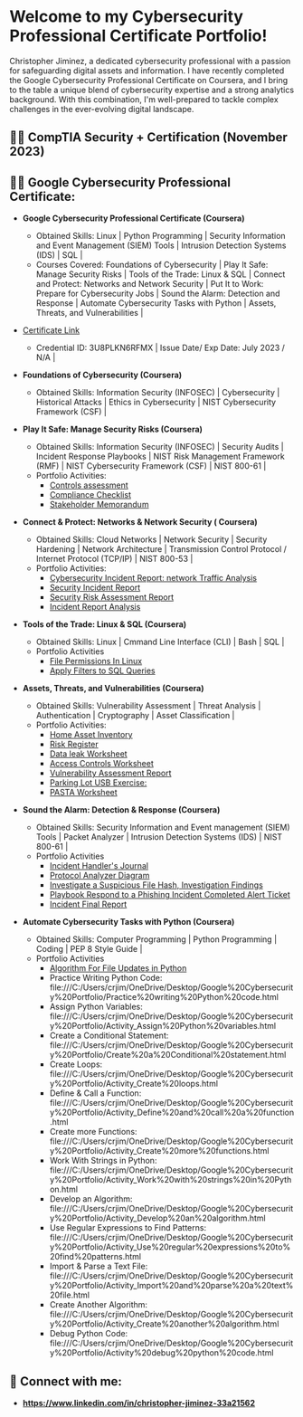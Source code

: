 <h1>Welcome to my Cybersecurity Professional Certificate Portfolio!</h1>
Christopher Jiminez, a dedicated cybersecurity professional with a passion for safeguarding digital assets and information. I have recently completed the Google Cybersecurity Professional Certificate on Coursera, and I bring to the table a unique blend of cybersecurity expertise and a strong analytics background. With this combination, I'm well-prepared to tackle complex challenges in the ever-evolving digital landscape.
<h2>👨‍💻 CompTIA Security + Certification (November 2023) </h2>
<h2>👨‍💻 Google Cybersecurity Professional Certificate:</h2>

- <b>Google Cybersecurity Professional Certificate (Coursera)</b>
  - Obtained Skills: Linux | Python Programming | Security Information and Event Management (SIEM) Tools | Intrusion Detection Systems (IDS) | SQL |
  - Courses Covered: Foundations of Cybersecurity | Play It Safe: Manage Security Risks | Tools of the Trade: Linux & SQL | Connect and Protect: Networks and Network Security | Put It to Work: Prepare for Cybersecurity Jobs | Sound the Alarm: Detection and Response | Automate Cybersecurity Tasks with Python | Assets, Threats, and Vulnerabilities |
- [Certificate Link](https://www.coursera.org/account/accomplishments/specialization/certificate/3U8PLKN6RFMX)
  - Credential ID:  3U8PLKN6RFMX | Issue Date/ Exp Date: July 2023 / N/A |

- <b>Foundations of Cybersecurity (Coursera)</b>
  - Obtained Skills: Information Security (INFOSEC) | Cybersecurity | Historical Attacks | Ethics in Cybersecurity | NIST Cybersecurity Framework (CSF) |
 
- <b>Play It Safe: Manage Security Risks (Coursera)</b>
  - Obtained Skills: Information Security (INFOSEC) | Security Audits | Incident Response Playbooks | NIST Risk Management Framework (RMF) | NIST Cybersecurity Framework (CSF) | NIST 800-61 |
  - Portfolio Activities:
    - [Controls assessment](https://docs.google.com/document/d/e/2PACX-1vSe5eT9EeRcfobsSZC5BUgkirdSveMVu9us_DZTFYc4NyoVkl-c5y86bRdT2XyYfpgGwaTZ1YrY9ybp/pub) 
    - [Compliance Checklist](https://docs.google.com/document/d/e/2PACX-1vRirrORyD4fJjWMLhqNAioJp64JGDNlDip1vJ4t6Tlk2jhpu3KTP721VwtV1agC-u4MS8VgR6005F6g/pub) 
    - [Stakeholder Memorandum](https://docs.google.com/document/d/e/2PACX-1vS6BVfOjKAnjfU_Z-PD-aHHKybj5Sdw_tJNv0Qoatj3-Xvj_uudROA7TPCfO1bTdKDBA1BGQF3H--3a/pub) 
 
  
- <b>Connect & Protect: Networks & Network Security ( Coursera)</b>
  - Obtained Skills: Cloud Networks | Network Security | Security Hardening | Network Architecture | Transmission Control Protocol / Internet Protocol (TCP/IP) | NIST 800-53 |
  - Portfolio Activities:
    - [Cybersecurity Incident Report: network Traffic Analysis](https://docs.google.com/document/d/e/2PACX-1vQ1rS1rYMqkLya4W-6yJUf1cgLXdSxuFr0u0ZvZmTcY5CVedRpAVCdWAnypIRayWjIwtCrUdTFvJoy9/pub)
    - [Security Incident Report](https://docs.google.com/document/d/e/2PACX-1vQcWNjdDvtQ3sSgjPXE6CsP2ywCRuOvVRPaOxh9_HYH3g8PbjjDwBm1eOVyrsyz3hHPEYFa0Xi_oJme/pub)
    - [Security Risk Assessment Report](https://docs.google.com/document/d/e/2PACX-1vRLgTkpxvjuSQyUsnbFcx4Tj2-H7rut95WGEbH2moM3Wua-qKJfA66Ho_tOLkiPUIowdlYI47LZ0eu_/pub)
    - [Incident Report Analysis](https://docs.google.com/document/d/e/2PACX-1vQVc825grCNDFE0liVPZlO7QBh8Cx4yB3deIKuQS6ECWGX8W1kOUDdqL3YRG0cfjy4MQ9CyJ9Icp9Zg/pub)
    
      
- <b>Tools of the Trade: Linux & SQL (Coursera)</b>
  - Obtained Skills: Linux | Cmmand Line Interface (CLI) | Bash | SQL |
  - Portfolio Activities
    - [File Permissions In Linux](https://docs.google.com/document/d/e/2PACX-1vS8gfVFzrWIEi7EfBik6YxvCG--LCRIg4PXA14QWJlUrTs8iSVMQvIzmI6JanDyZ7d37B8F4Uy1rd-u/pub)
    - [Apply Filters to SQL Queries](https://docs.google.com/document/d/e/2PACX-1vTDgKC_F3nFmwGeurjkgGAE5qsreUmWTWhs0-crFeZI6aGVr7KArsS2rmm5kwANShZLIYQ3YK2VVLPB/pub)
   
- <b>Assets, Threats, and Vulnerabilities (Coursera)</b>
  - Obtained Skills: Vulnerability Assessment | Threat Analysis | Authentication | Cryptography | Asset Classification |
  - Portfolio Activities:
    - [Home Asset Inventory](https://docs.google.com/spreadsheets/d/e/2PACX-1vTJXCfCWkoV7FbOW_p_f8Ub4Qqp6umBkRAwribrB8t4g31de5ZdloADcGYqa6n6kjRUxg0FKxArfEJu/pubhtml)
    - [Risk Register](https://docs.google.com/document/d/e/2PACX-1vRCL5STjFFFwjORm4U402IYKH_JMW98IYMVy64kDOqV0HLIdsLp5Rto5Yg1Zxzjp06KqFFmirTO_P9P/pub)
    - [Data leak Worksheet](https://docs.google.com/document/d/e/2PACX-1vTz6p7AAE9ct7jiHK-rWxsa1wOHmQLD2rzN9IfFSmNTgSghI3CeDpDuUNj0nP19Ku0uOnolcfappl26/pub)
    - [Access Controls Worksheet](https://docs.google.com/document/d/e/2PACX-1vROWy-AaUi4eX4j8BCas1AuqSnepmN0eqDsdVISE1Sc-0kSb2QKDo0v_3DiCyR_JzyS9esNgX6EbhfY/pub)
    - [Vulnerability Assessment Report](https://docs.google.com/document/d/e/2PACX-1vST9zgkRC5LGclKLKB3So9bVk1j8LKcQQ-hkkq5hIXXWB5do016FzJg7t4IPf-9VJMMAdmxM-vDSvlf/pub)
    - [Parking Lot USB Exercise:](https://docs.google.com/document/d/e/2PACX-1vScHPxr4aymB_HnJxHkuqnGL8xcUCcu5NZrKInZAXJEkiMgely9cSWA3n5giEW_Jo27DykBUuPeXmpL/pub)
    - [PASTA Worksheet](https://docs.google.com/document/d/e/2PACX-1vRNj311z2Irl3PtSume91rlbSrLx6cxX-4UiOMkmkjrjT3_Qs2FIF6E3awzk7-6LQU8zdPANa1-4smr/pub)
   
- <b>Sound the Alarm: Detection & Response (Coursera)</b>
  - Obtained Skills: Security Information and Event management (SIEM) Tools | Packet Analyzer | Intrusion Detection Systems (IDS) | NIST 800-61 |
  - Portfolio Activities
    - [Incident Handler's Journal](https://docs.google.com/document/d/e/2PACX-1vTK4kw0pcOck7m0baYjavte0jtMnG6fP6t4pIWQDaMn4PfioV0FXHSJ4WJQ967FTv08hBhpQomnSHtS/pub)
    - [Protocol Analyzer Diagram](https://docs.google.com/presentation/d/e/2PACX-1vSS64inOP018b8I4D4IXqhBAKLYHe-Jc00WcWtuiP9TBtFukk1riIgHX-ZteFv5qErjTVTDXSH3x6Qy/pub?start=false&loop=false&delayms=3000)
    - [Investigate a Suspicious File Hash, Investigation Findings](https://docs.google.com/presentation/d/e/2PACX-1vQGsdUx5dCoNCWkjGK0c4VJ1T54U93OjPNtlsWiUyrBBQ8UQ2IzVkoisQRcIW3HIf-9xTM_2W8jpJKz/pub?start=false&loop=false&delayms=3000)
    - [Playbook Respond to a Phishing Incident Completed Alert Ticket](https://docs.google.com/document/d/e/2PACX-1vRHkSaHtFVff4YhO1-RM5YZVdNIhDddMlzieEPGIfxH8dwOmJEeEnQgznbpChuSzC-OSEqH3UCpaOE4/pub)
    - [Incident Final Report](https://docs.google.com/document/d/e/2PACX-1vRiSgMBGj-9r92EMAdVOVqO2IjXmlt1Q9LlXeFZwrUKw0GbSfGCCFHYsi4x3JKmVgWusKZ5Eho7HhrT/pub)   

- <b>Automate Cybersecurity Tasks with Python (Coursera)</b>
  - Obtained Skills: Computer Programming | Python Programming | Coding | PEP 8 Style Guide |
  - Portfolio Activities
    - [Algorithm For File Updates in Python](https://docs.google.com/document/d/e/2PACX-1vTlAL3Pws0dEbnXqu9d6IdASGkl-UqBdUbVbqU4EPI2VZ3dea-vEX-lfFL9NrXHoAxCpWcPWv0mjB5r/pub) 
    - Practice Writing Python Code: file:///C:/Users/crjim/OneDrive/Desktop/Google%20Cybersecurity%20Portfolio/Practice%20writing%20Python%20code.html
    - Assign Python Variables: file:///C:/Users/crjim/OneDrive/Desktop/Google%20Cybersecurity%20Portfolio/Activity_Assign%20Python%20variables.html
    - Create a Conditional Statement: file:///C:/Users/crjim/OneDrive/Desktop/Google%20Cybersecurity%20Portfolio/Create%20a%20Conditional%20statement.html
    - Create Loops: file:///C:/Users/crjim/OneDrive/Desktop/Google%20Cybersecurity%20Portfolio/Activity_Create%20loops.html
    - Define & Call a Function: file:///C:/Users/crjim/OneDrive/Desktop/Google%20Cybersecurity%20Portfolio/Activity_Define%20and%20call%20a%20function.html
    - Create more Functions: file:///C:/Users/crjim/OneDrive/Desktop/Google%20Cybersecurity%20Portfolio/Activity_Create%20more%20functions.html
    - Work With Strings in Python: file:///C:/Users/crjim/OneDrive/Desktop/Google%20Cybersecurity%20Portfolio/Activity_Work%20with%20strings%20in%20Python.html
    - Develop an Algorithm: file:///C:/Users/crjim/OneDrive/Desktop/Google%20Cybersecurity%20Portfolio/Activity_Develop%20an%20algorithm.html
    - Use Regular Expressions to Find Patterns: file:///C:/Users/crjim/OneDrive/Desktop/Google%20Cybersecurity%20Portfolio/Activity_Use%20regular%20expressions%20to%20find%20patterns.html
    - Import & Parse a Text File: file:///C:/Users/crjim/OneDrive/Desktop/Google%20Cybersecurity%20Portfolio/Activity_Import%20and%20parse%20a%20text%20file.html
    - Create Another Algorithm: file:///C:/Users/crjim/OneDrive/Desktop/Google%20Cybersecurity%20Portfolio/Activity_Create%20another%20algorithm.html
    - Debug Python Code: file:///C:/Users/crjim/OneDrive/Desktop/Google%20Cybersecurity%20Portfolio/Activity%20debug%20python%20code.html
    
      

<h2> 🤳 Connect with me:</h2>

- <b> https://www.linkedin.com/in/christopher-jiminez-33a21562
